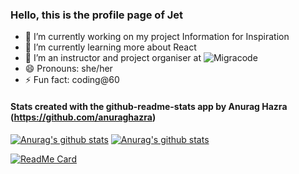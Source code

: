 ### Hello, this is the profile page of Jet

- 🔭 I’m currently working on my project Information for Inspiration
- 🌱 I’m currently learning more about React
- 👯 I’m an instructor and project organiser at ![Migracode](https://migracode.openculturalcenter.org)
- 😄 Pronouns: she/her
- ⚡ Fun fact: coding@60


#### Stats created with the github-readme-stats app by Anurag Hazra (https://github.com/anuraghazra)

[![Anurag's github stats](https://github-readme-stats.vercel.app/api/top-langs/?username=jethet&include=ruby&hide=jupyter%20notebook&show_icons=true&theme=cobalt)](https://github.com/jethet/github-readme-stats)
[![Anurag's github stats](https://github-readme-stats.vercel.app/api/?username=jethet&count_private=true&include_all_commits=true&show_icons=true&theme=cobalt)](https://github.com/jethet/github-readme-stats)

[![ReadMe Card](https://github-readme-stats.vercel.app/api/pin/?username=jethet&repo=project-elevador)](https://github.com/anuraghazra/github-readme-stats)
